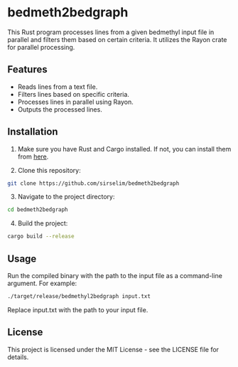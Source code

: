 # bedmeth2bedgraph

This Rust program processes lines from a given bedmethyl input file in parallel and filters them based on certain criteria. It utilizes the Rayon crate for parallel processing.

## Features

- Reads lines from a text file.
- Filters lines based on specific criteria.
- Processes lines in parallel using Rayon.
- Outputs the processed lines.

## Installation

1. Make sure you have Rust and Cargo installed. If not, you can install them from [here](https://www.rust-lang.org/tools/install).

2. Clone this repository:

```sh
git clone https://github.com/sirselim/bedmeth2bedgraph
```

3. Navigate to the project directory:

```sh
cd bedmeth2bedgraph
```

4. Build the project:

```sh
cargo build --release
```

## Usage

Run the compiled binary with the path to the input file as a command-line argument. For example:

```sh
./target/release/bedmethyl2bedgraph input.txt
```

Replace input.txt with the path to your input file.

## License

This project is licensed under the MIT License - see the LICENSE file for details.
